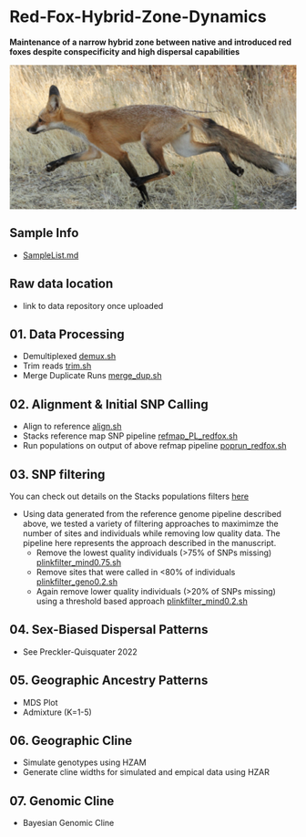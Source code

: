 # Red-Fox-Hybrid-Zone-Dynamics
**Maintenance of a narrow hybrid zone between native and introduced red foxes despite conspecificity and high dispersal capabilities** 

<img align="center" src="/SVRF1.png" width="1000">

## **Sample Info**
* [SampleList.md](https://github.com/squisquater/Red-Fox-Hybrid-Zone-Dynamics/blob/main/SampleList.md)

## Raw data location 
* link to data repository once uploaded

## **01. Data Processing**
* Demultiplexed [demux.sh](https://github.com/squisquater/Red-Fox-Hybrid-Zone-Dynamics/blob/main/01.Data-Processing/demux.sh) 
* Trim reads [trim.sh](https://github.com/squisquater/Red-Fox-Hybrid-Zone-Dynamics/blob/main/01.Data-Processing/trim.sh)
* Merge Duplicate Runs [merge_dup.sh](https://github.com/squisquater/Red-Fox-Hybrid-Zone-Dynamics/blob/main/01.Data-Processing/merge_dup.sh)

## 02. Alignment & Initial SNP Calling
* Align to reference [align.sh](https://github.com/squisquater/Red-Fox-Hybrid-Zone-Dynamics/blob/main/02.Alignment-SNPcalling/align.sh)
* Stacks reference map SNP pipeline [refmap_PL_redfox.sh](https://github.com/squisquater/Red-Fox-Hybrid-Zone-Dynamics/blob/main/02.Alignment-SNPcalling/refmap_PL_redfox.sh)
* Run populations on output of above refmap pipeline [poprun_redfox.sh]()

## 03. SNP filtering
You can check out details on the Stacks populations filters [here]( http://catchenlab.life.illinois.edu/stacks/comp/populations.php) 

* Using data generated from the reference genome pipeline described above, we tested a variety of filtering approaches to maximimze the number of sites and individuals while removing low quality data. The pipeline here represents the approach described in the manuscript.
  * Remove the lowest quality individuals (>75% of SNPs missing) [plinkfilter_mind0.75.sh](https://github.com/squisquater/Red-Fox-Hybrid-Zone-Dynamics/blob/main/03.SNP-filtering/plinkfilter_mind0.75.sh)
  * Remove sites that were called in <80% of individuals [plinkfilter_geno0.2.sh](https://github.com/squisquater/Red-Fox-Hybrid-Zone-Dynamics/blob/main/03.SNP-filtering/plinkfilter_geno0.2.sh)
  * Again remove lower quality individuals (>20% of SNPs missing) using a threshold based approach [plinkfilter_mind0.2.sh](https://github.com/squisquater/Red-Fox-Hybrid-Zone-Dynamics/blob/main/03.SNP-filtering/plinkfilter_mind0.2.sh)

## 04. Sex-Biased Dispersal Patterns
* See Preckler-Quisquater 2022

## 05. Geographic Ancestry Patterns
* MDS Plot
* Admixture (K=1-5)

## 06. Geographic Cline
* Simulate genotypes using HZAM
* Generate cline widths for simulated and empical data using HZAR

## 07. Genomic Cline
* Bayesian Genomic Cline
